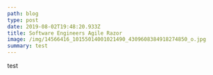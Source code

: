 ```yaml
---
path: blog
type: post
date: 2019-08-02T19:48:20.933Z
title: Software Engineers Agile Razor
image: /img/14566416_10155014001021490_4309608384918274850_o.jpg
summary: test
---
```

test
